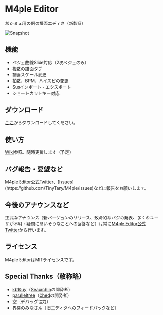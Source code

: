 # M4ple Editor

某シミュ用の例の譜面エディタ（新製品）

![Snapshot](https://github.com/TinyTany/M4ple/wiki/img/snapshot_03.png)

## 機能

* ベジェ曲線Slide対応（2次ベジェのみ）
* 複数の譜面タブ
* 譜面スケール変更
* 拍数、BPM、ハイスピの変更
* Susインポート・エクスポート
* ショートカットキー対応

## ダウンロード

[ここ](https://github.com/TinyTany/M4ple/releases)からダウンロードしてください。

## 使い方

[Wiki](https://github.com/TinyTany/M4ple/wiki)参照。随時更新します（予定）

## バグ報告・要望など

[M4ple Editor公式Twitter](https://twitter.com/m4ed_)、[Issues](https://github.com/TinyTany/M4ple/issues)などに報告をお願いします。  

## 今後のアナウンスなど

正式なアナウンス（新バージョンのリリース、致命的なバグの発表、多くのユーザが不明・疑問に思いそうなことへの回答など）は常に[M4ple Editor公式Twitter](https://twitter.com/m4ed_)から行います。

## ライセンス

M4ple EditorはMITライセンスです。

## Special Thanks（敬称略）

* [kb10uy](https://twitter.com/kb10uy)（[Seaurchin](https://github.com/kb10uy/Seaurchin)の開発者）
* [paralleltree](https://twitter.com/paralleltree)（[Ched](https://github.com/paralleltree/Ched)の開発者）
* 空（デバッグ協力）
* 界隈のみなさん（旧エディタへのフィードバックなど）
